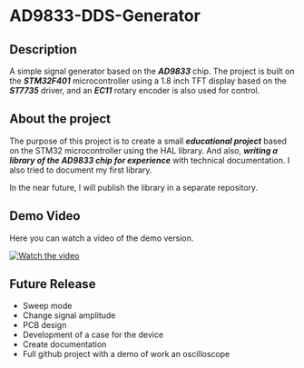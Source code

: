 # AD9833-DDS-Generator

## Description

A simple signal generator based on the ***AD9833*** chip. 
The project is built on the ***STM32F401*** microcontroller
using a 1.8 inch TFT display based on the ***ST7735*** driver, 
and an ***EC11*** rotary encoder is also used for control.

## About the project
The purpose of this project is to create a small ***educational 
project*** based on the STM32 microcontroller using the HAL library. 
And also, ***writing a library of the AD9833 chip for experience*** 
with technical documentation. I also tried to document my first library. 

In the near future, I will publish the library in a separate repository.

## Demo Video
Here you can watch a video of the demo version.

[![Watch the video](https://img.youtube.com/vi/vuJpcqhaOHE/maxresdefault.jpg)](https://youtu.be/vuJpcqhaOHE)

## Future Release 
* Sweep mode
* Change signal amplitude
* PCB design
* Development of a case for the device
* Create documentation
* Full github project with a demo of work an oscilloscope
